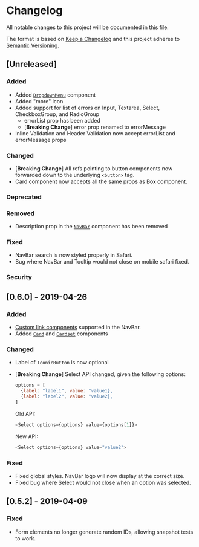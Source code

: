 # Changelog

All notable changes to this project will be documented in this file.

The format is based on [Keep a Changelog](http://keepachangelog.com/en/1.0.0/)
and this project adheres to [Semantic Versioning](http://semver.org/spec/v2.0.0.html).

## [Unreleased]

### Added

- Added [`DropdownMenu`](https://storybook.nulogy.design/?selectedKind=DropdownMenu&selectedStory=DropdownMenu) component
- Added "more" icon
- Added support for list of errors on Input, Textarea, Select, CheckboxGroup, and RadioGroup
  - errorList prop has been added
  - [**Breaking Change**] error prop renamed to errorMessage
- Inline Validation and Header Validation now accept errorList and errorMessage props

### Changed

- [**Breaking Change**] All refs pointing to button components now forwarded down to the underlying `<button>` tag.
- Card component now accepts all the same props as Box component.

### Deprecated

### Removed

- Description prop in the [`NavBar`](https://nulogy.design/components/navbar/) component has been removed

### Fixed

- NavBar search is now styled properly in Safari.
- Bug where NavBar and Tooltip would not close on mobile safari fixed.

### Security

## [0.6.0] - 2019-04-26

### Added

- [Custom link components](https://storybook.nulogy.design/?selectedKind=NavBar&selectedStory=With%20custom%20link%20components) supported in the NavBar.
- Added [`Card`](https://storybook.nulogy.design/?selectedKind=Card&selectedStory=Card) and [`Cardset`](https://storybook.nulogy.design/?selectedKind=Card&selectedStory=Cardset) components

### Changed

- Label of `IconicButton` is now optional
- [**Breaking Change**] Select API changed, given the following options:

  ```js
  options = [
    {label: "label1", value: "value1},
    {label: "label2", value: "value2},
  ]
  ```

  Old API:

  ```js
  <Select options={options} value={options[1]}>
  ```

  New API:

  ```js
  <Select options={options} value="value2">
  ```

### Fixed

- Fixed global styles. NavBar logo will now display at the correct size.
- Fixed bug where Select would not close when an option was selected.

## [0.5.2] - 2019-04-09

### Fixed

- Form elements no longer generate random IDs, allowing snapshot tests to work.
